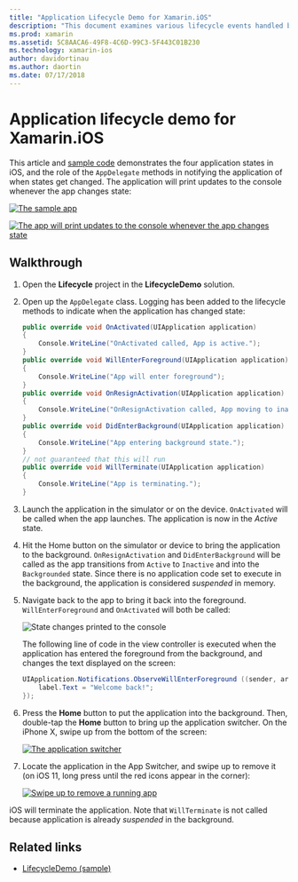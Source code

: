 ```yaml
---
title: "Application Lifecycle Demo for Xamarin.iOS"
description: "This document examines various lifecycle events handled by the app delegate in an iOS application, demonstrating when and how these events are handled."
ms.prod: xamarin
ms.assetid: 5C8AACA6-49F8-4C6D-99C3-5F443C01B230
ms.technology: xamarin-ios
author: davidortinau
ms.author: daortin
ms.date: 07/17/2018
---
```

# Application lifecycle demo for Xamarin.iOS

This article and [sample code](https://docs.microsoft.com/samples/xamarin/ios-samples/lifecycledemo) demonstrates the four application states in iOS, and the role of the `AppDelegate` methods in notifying the application of when states get changed. The application will print updates to the console whenever the app changes state:

[![The sample app](application-lifecycle-demo-images/image3-sml.png)](application-lifecycle-demo-images/image3.png#lightbox)

[![The app will print updates to the console whenever the app changes state](application-lifecycle-demo-images/image4.png)](application-lifecycle-demo-images/image4.png#lightbox)

## Walkthrough

1. Open the **Lifecycle** project in the **LifecycleDemo** solution.
1. Open up the `AppDelegate` class. Logging has been added to the lifecycle methods to indicate when the application has changed state:

    ```csharp
    public override void OnActivated(UIApplication application)
    {
        Console.WriteLine("OnActivated called, App is active.");
    }
    public override void WillEnterForeground(UIApplication application)
    {
        Console.WriteLine("App will enter foreground");
    }
    public override void OnResignActivation(UIApplication application)
    {
        Console.WriteLine("OnResignActivation called, App moving to inactive state.");
    }
    public override void DidEnterBackground(UIApplication application)
    {
        Console.WriteLine("App entering background state.");
    }
    // not guaranteed that this will run
    public override void WillTerminate(UIApplication application)
    {
        Console.WriteLine("App is terminating.");
    }
    ```

1. Launch the application in the simulator or on the device. `OnActivated` will be called when the app launches. The application is now in the _Active_ state.
1. Hit the Home button on the simulator or device to bring the application to the background. `OnResignActivation` and `DidEnterBackground` will be called as the app transitions from `Active` to `Inactive` and into the `Backgrounded` state. Since there is no application code set to execute in the background, the application is considered _suspended_ in memory.
1. Navigate back to the app to bring it back into the foreground. `WillEnterForeground` and `OnActivated` will both be called:

    ![State changes printed to the console](application-lifecycle-demo-images/image4.png)

    The following line of code in the view controller is executed when the application has entered the foreground from the background, and changes the text displayed on the screen:

    ```csharp
    UIApplication.Notifications.ObserveWillEnterForeground ((sender, args) => {
        label.Text = "Welcome back!";
    });
    ```

1. Press the **Home** button to put the application into the background. Then, double-tap the **Home** button to bring up the application switcher. On the iPhone X, swipe up from the bottom of the screen:

    [![The application switcher](application-lifecycle-demo-images/app-switcher-sml.png "The application switcher")](application-lifecycle-demo-images/app-switcher.png#lightbox)
  
1. Locate the application in the App Switcher, and swipe up to remove it (on iOS 11, long press until the red icons appear in the corner):

    [![Swipe up to remove a running app](application-lifecycle-demo-images/app-switcher-swipe-sml.png "Swipe up to remove a running app")](application-lifecycle-demo-images/app-switcher-swipe.png#lightbox)

iOS will terminate the application. Note that `WillTerminate` is not called because application is already _suspended_ in the background.

## Related links

- [LifecycleDemo (sample)](https://docs.microsoft.com/samples/xamarin/ios-samples/lifecycledemo)

